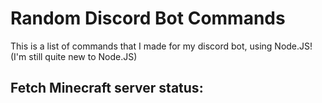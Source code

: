 # Random Discord Bot Commands
This is a list of commands that I made for my discord bot, using Node.JS! (I'm still quite new to Node.JS)
## Fetch Minecraft server status:
